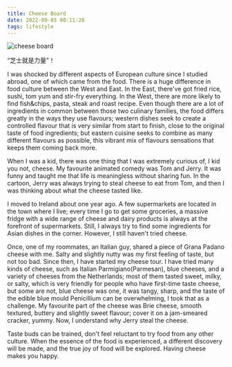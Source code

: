 ```yaml
---
title: Cheese Board
date: 2022-09-05 00:11:28
tags: lifestyle
---
```

![cheese board](https://s2.loli.net/2022/09/09/K48QjvIwikXheE3.jpg)

“芝士就是力量”！

I was shocked by different aspects of European culture since I studied abroad, one of which came from the food. There is a huge difference in food culture between the West and East. In the East, there've got fried rice, sushi, tom yum and stir-fry everything. In the West, there are more likely to find fish&chips, pasta, steak and roast recipe. Even though there are a lot of ingredients in common between those two culinary families, the food differs greatly in the ways they use flavours; western dishes seek to create a controlled flavour that is very similar from start to finish, close to the original taste of food ingredients; but eastern cuisine seeks to combine as many different flavours as possible, this vibrant mix of flavours sensations that keeps them coming back more.

When I was a kid, there was one thing that I was extremely curious of, I kid you not, cheese. My favourite animated comedy was Tom and Jerry. It was funny and taught me that life is meaningless without sharing fun. In the cartoon, Jerry was always trying to steal cheese to eat from Tom, and then I was thinking about what the cheese tasted like.

I moved to Ireland about one year ago. A few supermarkets are located in the town where I live; every time I go to get some groceries, a massive fridge with a wide range of cheese and dairy products is always at the forefront of supermarkets. Still, I always try to find some ingredients for Asian dishes in the corner. However, I still haven't tried cheese.

Once, one of my roommates, an Italian guy, shared a piece of Grana Padano cheese with me. Salty and slightly nutty was my first feeling of taste, but not too bad. Since then, I have started my cheese tour. I have tried many kinds of cheese, such as Italian Parmigiano(Parmesan), blue cheeses, and a variety of cheeses from the Netherlands; most of them tasted sweet, milky, or salty, which is very friendly for people who have first-time taste cheese, but some are not, blue cheese was one, it was tangy, sharp, and the taste of the edible blue mould Penicillium can be overwhelming, I took that as a challenge. My favourite part of the cheese was Brie cheese, smooth textured,  buttery and slightly sweet flavour; cover it on a jam-smeared cracker, yummy. Now, I understand why Jerry steal the cheese.

Taste buds can be trained, don't feel reluctant to try food from any other culture. When the essence of the food is experienced, a different discovery will be made, and the true joy of food will be explored. Having cheese makes you happy.